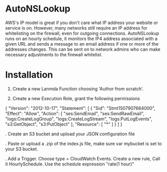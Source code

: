# AutoNSLookup

AWS's IP model is great if you don't care what IP address your website or service is on. However, many networks still require an IP address for whitelisting on the firewall, even for outgoing connections. AutoNSLookup runs on an hourly schedule, it monitors the IP4 address associated with a given URL and sends a message to an email address if one or more of the addresses changes. This can be sent on to network admins who can make necessary adjustments to the firewall whitelist.


# Installation

1. Create a new Lanmda Function choosing 'Author from scratch'. 

2. Create a new Execution Role, grant the following permissions

{
    "Version": "2012-10-17",
    "Statement": [
        {
            "Sid": "Stmt1507907664000",
            "Effect": "Allow",
            "Action": [
                "ses:SendEmail",
                "ses:SendRawEmail",
                "logs:CreateLogGroup",
                "logs:CreateLogStream",
                "logs:PutLogEvents",
				"s3:GetObject",
                "s3:PutObject"
            ],
            "Resource": [
                "*"
            ]
        }
    ]
}

. Create an S3 bucket and upload your JSON configuration file

. Paste or upload a .zip of the index.js file, make sure var mybucket is set to your S3 bucket.

. Add a Trigger. 
	Choose type = CloudWatch Events.
	Create a new rule, Call it HourlySchedule. Use the schedule expression "rate(1 hour)"

